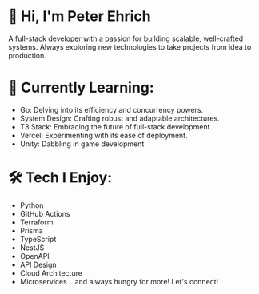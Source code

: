 # 👋 Hi, I'm Peter Ehrich

A full-stack developer with a passion for building scalable, well-crafted systems. Always exploring new technologies to take projects from idea to production.

# 👀 Currently Learning:

- Go: Delving into its efficiency and concurrency powers.
- System Design: Crafting robust and adaptable architectures.
- T3 Stack: Embracing the future of full-stack development.
- Vercel: Experimenting with its ease of deployment.
- Unity: Dabbling in game development
  
# 🛠️ Tech I Enjoy:

- Python
- GitHub Actions
- Terraform
- Prisma
- TypeScript
- NestJS
- OpenAPI
- API Design
- Cloud Architecture
- Microservices
...and always hungry for more!
Let's connect!

